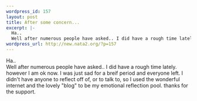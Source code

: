 ```yaml
--- 
wordpress_id: 157
layout: post
title: After some concern...
excerpt: |-
  Ha..
  Well after numerous people have asked.. I did have a rough time lately. however I am ok now. I was just sad for a breif period and everyone left. I didn't have anyone to reflect off of, or to talk to, so I used the wonderful internet and the lovely "blog" to be my emotional reflection pool. thanks for the support.
wordpress_url: http://new.nata2.org/?p=157
---
```

Ha..<br/>
Well after numerous people have asked.. I did have a rough time lately. however I am ok now. I was just sad for a breif period and everyone left. I didn't have anyone to reflect off of, or to talk to, so I used the wonderful internet and the lovely "blog" to be my emotional reflection pool. thanks for the support.
